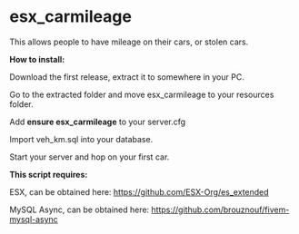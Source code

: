 # esx_carmileage
This allows people to have mileage on their cars, or stolen cars.


<b>How to install:</b>

Download the first release, extract it to somewhere in your PC.

Go to the extracted folder and move esx_carmileage to your resources folder.

Add <b>ensure esx_carmileage</b> to your server.cfg

Import veh_km.sql into your database.

Start your server and hop on your first car.


<b>This script requires:</b>

ESX, can be obtained here: https://github.com/ESX-Org/es_extended

MySQL Async, can be obtained here: https://github.com/brouznouf/fivem-mysql-async
